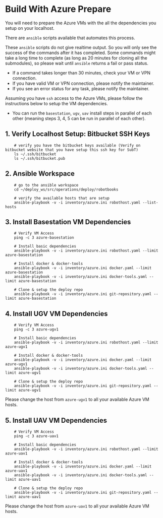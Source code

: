 # Build With Azure Prepare

You will need to prepare the Azure VMs with the all the dependencies you setup on your localhost.

There are `ansible` scripts available that automates this process. 

These `ansible` scripts do not give realtime output. So you will only see the success of the commands after it has completed. Some commands might take a long time to complete (as long as 20 minutes for cloning all the submodules), so please wait until `ansible` returns a fail or pass status.

- If a command takes longer than 30 minutes, check your VM or VPN connection.
- If you have valid VM or VPN connection, please notify the maintainer.
- If you see an error status for any task, please notify the maintainer.

Assuming you have `ssh` access to the Azure VMs, please follow the instructions below to setup the VM dependencies.

- You can run the `basestation`, `ugv`, `uav` install steps in parallel of each other (meaning steps 3, 4, 5 can be run in parallel of each other).

## 1. Verify Localhost Setup: Bitbucket SSH Keys

        # verify you have the bitbucket keys available (Verify on bitbucket website that you have setup this ssh key for SubT)
        ls ~/.ssh/bitbucket
        ls ~/.ssh/bitbucket.pub


## 2. Ansible Workspace

        # go to the ansible workspace
        cd ~/deploy_ws/src/operations/deploy/robotbooks

        # verify the available hosts that are setup
        ansible-playbook -v -i inventory/azure.ini robothost.yaml --list-hosts
        

## 3. Install Basestation VM Dependencies
        
        # Verify VM Access
        ping -c 3 azure-basestation

        # Install basic dependencies
        ansible-playbook -v -i inventory/azure.ini robothost.yaml --limit azure-basestation

        # Install docker & docker-tools
        ansible-playbook -v -i inventory/azure.ini docker.yaml --limit azure-basestation
        ansible-playbook -v -i inventory/azure.ini docker-tools.yaml --limit azure-basestation

        # Clone & setup the deploy repo
        ansible-playbook -v -i inventory/azure.ini git-repository.yaml --limit azure-basestation

## 4. Install UGV VM Dependencies

        # Verify VM Access
        ping -c 3 azure-ugv1

        # Install basic dependencies
        ansible-playbook -v -i inventory/azure.ini robothost.yaml --limit azure-ugv1

        # Install docker & docker-tools
        ansible-playbook -v -i inventory/azure.ini docker.yaml --limit azure-ugv1
        ansible-playbook -v -i inventory/azure.ini docker-tools.yaml --limit azure-ugv1

        # Clone & setup the deploy repo
        ansible-playbook -v -i inventory/azure.ini git-repository.yaml --limit azure-ugv1

Please change the host from `azure-ugv1` to all your available Azure VM  hosts.

## 5. Install UAV VM Dependencies

        # Verify VM Access
        ping -c 3 azure-uav1

        # Install basic dependencies
        ansible-playbook -v -i inventory/azure.ini robothost.yaml --limit azure-uav1

        # Install docker & docker-tools
        ansible-playbook -v -i inventory/azure.ini docker.yaml --limit azure-uav1
        ansible-playbook -v -i inventory/azure.ini docker-tools.yaml --limit azure-uav1

        # Clone & setup the deploy repo
        ansible-playbook -v -i inventory/azure.ini git-repository.yaml --limit azure-uav1

Please change the host from `azure-uav1` to all your available Azure VM hosts.

